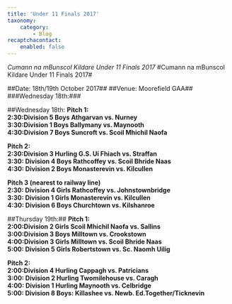 ```yaml
---
title: 'Under 11 Finals 2017'
taxonomy:
    category:
        - Blog
recaptchacontact:
    enabled: false
---
```


*Cumann na mBunscol Kildare Under 11 Finals 2017*
#Cumann na mBunscol Kildare Under 11 Finals 2017#

##Date: 18th/19th October 2017##
##Venue: Moorefield GAA##
###Wednesday 18th:###

##Wednesday 18th:
**Pitch 1:**
<br>
**2:30:Division 5 Boys Athgarvan vs. Nurney**<br>
**3:30:Division 1 Boys Ballymany vs. Maynooth**<br>
**4:30:Division 7 Boys Suncroft vs. Scoil Mhichil Naofa**<br>

**Pitch 2:**
<br>
**2:30:Division 3 Hurling G.S. Uí Fhiach vs. Straffan**<br>
**3:30: Division 4 Boys Rathcoffey vs. Scoil Bhride Naas**<br>
**4:30: Division 2 Boys Monasterevin vs. Kilcullen**<br>

**Pitch 3 (nearest to railway line)**
<br>
**2:30: Division 4 Girls Rathcoffey vs. Johnstownbridge**<br>
**3:30: Division 1 Girls Monasterevin vs. Kilcullen**<br>
**4:30: Division 6 Boys Churchtown vs. Kilshanroe** <br>

##Thursday 19th:##
**Pitch 1:**
<br>
**2:00:Division 2 Girls Scoil Mhichil Naofa vs. Sallins**<br>
**3:00:Division 3 Boys Milltown vs. Crookstown**<br>
**4:00:Division 3 Girls Milltown vs. Scoil Bhride Naas**<br>
**5:00: Division 5 Girls Robertstown vs. Sc. Naomh Uilig**<br>

**Pitch 2:**
<br>
**2:00:Division 4 Hurling Cappagh vs. Patricians**<br>
**3:00: Division 2 Hurling Twomilehouse vs. Caragh**<br>
**4:00: Division 1 Hurling Maynooth vs. Celbridge**<br>
**5:00: Division 8 Boys: Killashee vs. Newb. Ed.Together/Ticknevin**<br>
